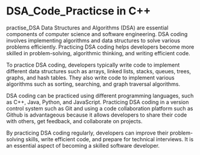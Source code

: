 # DSA_Code_Practicse in C++
practise_DSA
Data Structures and Algorithms (DSA) are essential components of computer science and software engineering. DSA coding involves implementing algorithms and data structures to solve various problems efficiently. Practicing DSA coding helps developers become more skilled in problem-solving, algorithmic thinking, and writing efficient code.

To practice DSA coding, developers typically write code to implement different data structures such as arrays, linked lists, stacks, queues, trees, graphs, and hash tables. They also write code to implement various algorithms such as sorting, searching, and graph traversal algorithms.

DSA coding can be practiced using different programming languages, such as C++, Java, Python, and JavaScript. Practicing DSA coding in a version control system such as Git and using a code collaboration platform such as Github is advantageous because it allows developers to share their code with others, get feedback, and collaborate on projects.

By practicing DSA coding regularly, developers can improve their problem-solving skills, write efficient code, and prepare for technical interviews. It is an essential aspect of becoming a skilled software developer.
